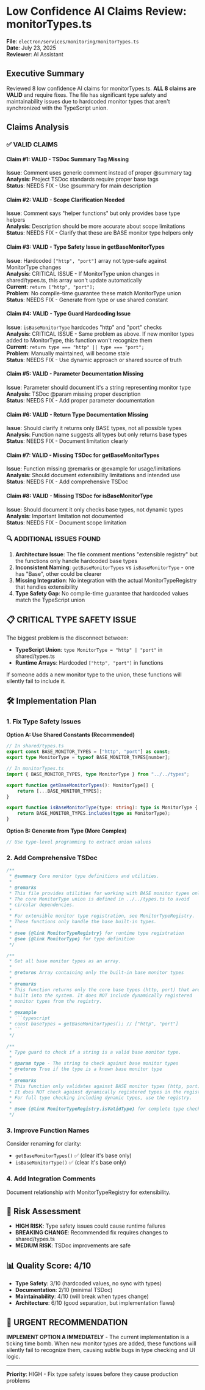 # Low Confidence AI Claims Review: monitorTypes.ts

**File**: `electron/services/monitoring/monitorTypes.ts`  
**Date**: July 23, 2025  
**Reviewer**: AI Assistant  

## Executive Summary

Reviewed 8 low confidence AI claims for monitorTypes.ts. **ALL 8 claims are VALID** and require fixes. The file has significant type safety and maintainability issues due to hardcoded monitor types that aren't synchronized with the TypeScript union.

## Claims Analysis

### ✅ **VALID CLAIMS**

#### **Claim #1**: VALID - TSDoc Summary Tag Missing
**Issue**: Comment uses generic comment instead of proper @summary tag  
**Analysis**: Project TSDoc standards require proper base tags  
**Status**: NEEDS FIX - Use @summary for main description

#### **Claim #2**: VALID - Scope Clarification Needed  
**Issue**: Comment says "helper functions" but only provides base type helpers  
**Analysis**: Description should be more accurate about scope limitations  
**Status**: NEEDS FIX - Clarify that these are BASE monitor type helpers only

#### **Claim #3**: VALID - Type Safety Issue in getBaseMonitorTypes  
**Issue**: Hardcoded `["http", "port"]` array not type-safe against MonitorType changes  
**Analysis**: CRITICAL ISSUE - If MonitorType union changes in shared/types.ts, this array won't update automatically  
**Current**: `return ["http", "port"];`  
**Problem**: No compile-time guarantee these match MonitorType union  
**Status**: NEEDS FIX - Generate from type or use shared constant

#### **Claim #4**: VALID - Type Guard Hardcoding Issue  
**Issue**: `isBaseMonitorType` hardcodes "http" and "port" checks  
**Analysis**: CRITICAL ISSUE - Same problem as above. If new monitor types added to MonitorType, this function won't recognize them  
**Current**: `return type === "http" || type === "port";`  
**Problem**: Manually maintained, will become stale  
**Status**: NEEDS FIX - Use dynamic approach or shared source of truth

#### **Claim #5**: VALID - Parameter Documentation Missing  
**Issue**: Parameter should document it's a string representing monitor type  
**Analysis**: TSDoc @param missing proper description  
**Status**: NEEDS FIX - Add proper parameter documentation

#### **Claim #6**: VALID - Return Type Documentation Missing  
**Issue**: Should clarify it returns only BASE types, not all possible types  
**Analysis**: Function name suggests all types but only returns base types  
**Status**: NEEDS FIX - Document limitation clearly

#### **Claim #7**: VALID - Missing TSDoc for getBaseMonitorTypes  
**Issue**: Function missing @remarks or @example for usage/limitations  
**Analysis**: Should document extensibility limitations and intended use  
**Status**: NEEDS FIX - Add comprehensive TSDoc

#### **Claim #8**: VALID - Missing TSDoc for isBaseMonitorType  
**Issue**: Should document it only checks base types, not dynamic types  
**Analysis**: Important limitation not documented  
**Status**: NEEDS FIX - Document scope limitation

### 🔍 **ADDITIONAL ISSUES FOUND**

1. **Architecture Issue**: The file comment mentions "extensible registry" but the functions only handle hardcoded base types
2. **Inconsistent Naming**: `getBaseMonitorTypes` vs `isBaseMonitorType` - one has "Base", other could be clearer
3. **Missing Integration**: No integration with the actual MonitorTypeRegistry that handles extensibility
4. **Type Safety Gap**: No compile-time guarantee that hardcoded values match the TypeScript union

## 📋 **CRITICAL TYPE SAFETY ISSUE**

The biggest problem is the disconnect between:
- **TypeScript Union**: `type MonitorType = "http" | "port"` in shared/types.ts
- **Runtime Arrays**: Hardcoded `["http", "port"]` in functions

If someone adds a new monitor type to the union, these functions will silently fail to include it.

## 🛠️ **Implementation Plan**

### 1. **Fix Type Safety Issues**

**Option A: Use Shared Constants (Recommended)**
```typescript
// In shared/types.ts
export const BASE_MONITOR_TYPES = ["http", "port"] as const;
export type MonitorType = typeof BASE_MONITOR_TYPES[number];

// In monitorTypes.ts  
import { BASE_MONITOR_TYPES, type MonitorType } from "../../types";

export function getBaseMonitorTypes(): MonitorType[] {
    return [...BASE_MONITOR_TYPES];
}

export function isBaseMonitorType(type: string): type is MonitorType {
    return BASE_MONITOR_TYPES.includes(type as MonitorType);
}
```

**Option B: Generate from Type (More Complex)**
```typescript
// Use type-level programming to extract union values
```

### 2. **Add Comprehensive TSDoc**
```typescript
/**
 * @summary Core monitor type definitions and utilities.
 *
 * @remarks
 * This file provides utilities for working with BASE monitor types only.
 * The core MonitorType union is defined in ../../types.ts to avoid
 * circular dependencies.
 * 
 * For extensible monitor type registration, see MonitorTypeRegistry.
 * These functions only handle the base built-in types.
 *
 * @see {@link MonitorTypeRegistry} for runtime type registration
 * @see {@link MonitorType} for type definition
 */

/**
 * Get all base monitor types as an array.
 *
 * @returns Array containing only the built-in base monitor types
 *
 * @remarks
 * This function returns only the core base types (http, port) that are
 * built into the system. It does NOT include dynamically registered
 * monitor types from the registry.
 *
 * @example
 * ```typescript
 * const baseTypes = getBaseMonitorTypes(); // ["http", "port"]
 * ```
 */

/**
 * Type guard to check if a string is a valid base monitor type.
 *
 * @param type - The string to check against base monitor types
 * @returns True if the type is a known base monitor type
 *
 * @remarks
 * This function only validates against BASE monitor types (http, port).
 * It does NOT check against dynamically registered types in the registry.
 * For full type checking including dynamic types, use the registry.
 *
 * @see {@link MonitorTypeRegistry.isValidType} for complete type checking
 */
```

### 3. **Improve Function Names**
Consider renaming for clarity:
- `getBaseMonitorTypes()` ✅ (clear it's base only)
- `isBaseMonitorType()` ✅ (clear it's base only)

### 4. **Add Integration Comments**
Document relationship with MonitorTypeRegistry for extensibility.

## 🎯 **Risk Assessment**
- **HIGH RISK**: Type safety issues could cause runtime failures
- **BREAKING CHANGE**: Recommended fix requires changes to shared/types.ts  
- **MEDIUM RISK**: TSDoc improvements are safe

## 📊 **Quality Score**: 4/10
- **Type Safety**: 3/10 (hardcoded values, no sync with types)
- **Documentation**: 2/10 (minimal TSDoc)
- **Maintainability**: 4/10 (will break when types change)  
- **Architecture**: 6/10 (good separation, but implementation flaws)

## 🚨 **URGENT RECOMMENDATION**

**IMPLEMENT OPTION A IMMEDIATELY** - The current implementation is a ticking time bomb. When new monitor types are added, these functions will silently fail to recognize them, causing subtle bugs in type checking and UI logic.

---

**Priority**: HIGH - Fix type safety issues before they cause production problems
